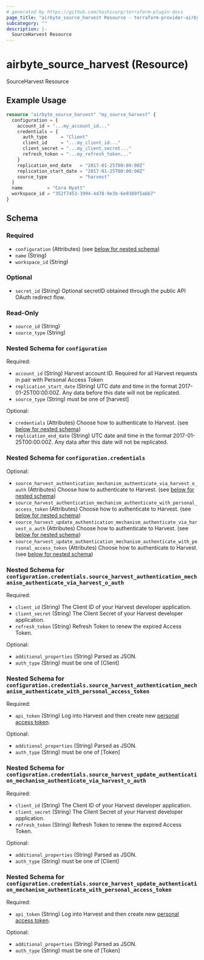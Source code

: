 ```yaml
---
# generated by https://github.com/hashicorp/terraform-plugin-docs
page_title: "airbyte_source_harvest Resource - terraform-provider-airbyte"
subcategory: ""
description: |-
  SourceHarvest Resource
---
```


# airbyte_source_harvest (Resource)

SourceHarvest Resource

## Example Usage

```terraform
resource "airbyte_source_harvest" "my_source_harvest" {
  configuration = {
    account_id = "...my_account_id..."
    credentials = {
      auth_type     = "Client"
      client_id     = "...my_client_id..."
      client_secret = "...my_client_secret..."
      refresh_token = "...my_refresh_token..."
    }
    replication_end_date   = "2017-01-25T00:00:00Z"
    replication_start_date = "2017-01-25T00:00:00Z"
    source_type            = "harvest"
  }
  name         = "Cora Hyatt"
  workspace_id = "352f7453-3994-4d78-9e3b-6e9389f5abb7"
}
```

<!-- schema generated by tfplugindocs -->
## Schema

### Required

- `configuration` (Attributes) (see [below for nested schema](#nestedatt--configuration))
- `name` (String)
- `workspace_id` (String)

### Optional

- `secret_id` (String) Optional secretID obtained through the public API OAuth redirect flow.

### Read-Only

- `source_id` (String)
- `source_type` (String)

<a id="nestedatt--configuration"></a>
### Nested Schema for `configuration`

Required:

- `account_id` (String) Harvest account ID. Required for all Harvest requests in pair with Personal Access Token
- `replication_start_date` (String) UTC date and time in the format 2017-01-25T00:00:00Z. Any data before this date will not be replicated.
- `source_type` (String) must be one of [harvest]

Optional:

- `credentials` (Attributes) Choose how to authenticate to Harvest. (see [below for nested schema](#nestedatt--configuration--credentials))
- `replication_end_date` (String) UTC date and time in the format 2017-01-25T00:00:00Z. Any data after this date will not be replicated.

<a id="nestedatt--configuration--credentials"></a>
### Nested Schema for `configuration.credentials`

Optional:

- `source_harvest_authentication_mechanism_authenticate_via_harvest_o_auth` (Attributes) Choose how to authenticate to Harvest. (see [below for nested schema](#nestedatt--configuration--credentials--source_harvest_authentication_mechanism_authenticate_via_harvest_o_auth))
- `source_harvest_authentication_mechanism_authenticate_with_personal_access_token` (Attributes) Choose how to authenticate to Harvest. (see [below for nested schema](#nestedatt--configuration--credentials--source_harvest_authentication_mechanism_authenticate_with_personal_access_token))
- `source_harvest_update_authentication_mechanism_authenticate_via_harvest_o_auth` (Attributes) Choose how to authenticate to Harvest. (see [below for nested schema](#nestedatt--configuration--credentials--source_harvest_update_authentication_mechanism_authenticate_via_harvest_o_auth))
- `source_harvest_update_authentication_mechanism_authenticate_with_personal_access_token` (Attributes) Choose how to authenticate to Harvest. (see [below for nested schema](#nestedatt--configuration--credentials--source_harvest_update_authentication_mechanism_authenticate_with_personal_access_token))

<a id="nestedatt--configuration--credentials--source_harvest_authentication_mechanism_authenticate_via_harvest_o_auth"></a>
### Nested Schema for `configuration.credentials.source_harvest_authentication_mechanism_authenticate_via_harvest_o_auth`

Required:

- `client_id` (String) The Client ID of your Harvest developer application.
- `client_secret` (String) The Client Secret of your Harvest developer application.
- `refresh_token` (String) Refresh Token to renew the expired Access Token.

Optional:

- `additional_properties` (String) Parsed as JSON.
- `auth_type` (String) must be one of [Client]


<a id="nestedatt--configuration--credentials--source_harvest_authentication_mechanism_authenticate_with_personal_access_token"></a>
### Nested Schema for `configuration.credentials.source_harvest_authentication_mechanism_authenticate_with_personal_access_token`

Required:

- `api_token` (String) Log into Harvest and then create new <a href="https://id.getharvest.com/developers"> personal access token</a>.

Optional:

- `additional_properties` (String) Parsed as JSON.
- `auth_type` (String) must be one of [Token]


<a id="nestedatt--configuration--credentials--source_harvest_update_authentication_mechanism_authenticate_via_harvest_o_auth"></a>
### Nested Schema for `configuration.credentials.source_harvest_update_authentication_mechanism_authenticate_via_harvest_o_auth`

Required:

- `client_id` (String) The Client ID of your Harvest developer application.
- `client_secret` (String) The Client Secret of your Harvest developer application.
- `refresh_token` (String) Refresh Token to renew the expired Access Token.

Optional:

- `additional_properties` (String) Parsed as JSON.
- `auth_type` (String) must be one of [Client]


<a id="nestedatt--configuration--credentials--source_harvest_update_authentication_mechanism_authenticate_with_personal_access_token"></a>
### Nested Schema for `configuration.credentials.source_harvest_update_authentication_mechanism_authenticate_with_personal_access_token`

Required:

- `api_token` (String) Log into Harvest and then create new <a href="https://id.getharvest.com/developers"> personal access token</a>.

Optional:

- `additional_properties` (String) Parsed as JSON.
- `auth_type` (String) must be one of [Token]


